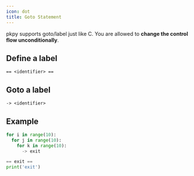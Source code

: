 ```yaml
---
icon: dot
title: Goto Statement
---
```


pkpy supports goto/label just like C. You are allowed to **change the control flow unconditionally**.

## Define a label

```
== <identifier> ==
```

## Goto a label

```
-> <identifier>
```

## Example

```python
for i in range(10):
  for j in range(10):
    for k in range(10):
      -> exit

== exit ==
print('exit')
```
